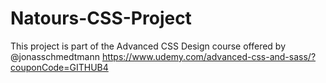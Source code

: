 # Natours-CSS-Project

This project is part of the Advanced CSS Design course offered by @jonasschmedtmann
https://www.udemy.com/advanced-css-and-sass/?couponCode=GITHUB4

